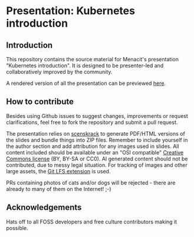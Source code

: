 <!--
SPDX-FileCopyrightText: © 2025 Menacit AB <foss@menacit.se>
SPDX-License-Identifier: CC-BY-SA-4.0
X-Context: Presentation - Kubernetes introduction
-->

# Presentation: Kubernetes introduction

## Introduction
This repository contains the source material for Menacit's presentation "Kubernetes introduction".
It is designed to be presenter-led and collaboratively improved by the community.  
  
A rendered version of all the presentation can be previewed [here](https://t.menacit.se/k8s_intro).


## How to contribute
Besides using Github issues to suggest changes, improvements or request clarifications, feel free
to fork the repository and submit a pull request.  

The presentation relies on [scenskrack](https://github.com/doctor-love/scenskrack) to generate
PDF/HTML versions of the slides and bundle things into ZIP files. Remember to include yourself in
the author section and add attribution for any images used in slides. All content included should
be available under an "OSI compatible"
[Creative Commons license](https://creativecommons.org/about/cclicenses/) (BY, BY-SA or CC0).
AI generated content should not be contributed, due to messy legal situation. For tracking of
images and other large assets, the [Git LFS extension](https://git-lfs.github.com/) is used.  
  
PRs containing photos of cats and/or dogs will be rejected - there are already to many of them on
the Internet! ;-)


## Acknowledgements
Hats off to all FOSS developers and free culture contributors making it possible.

